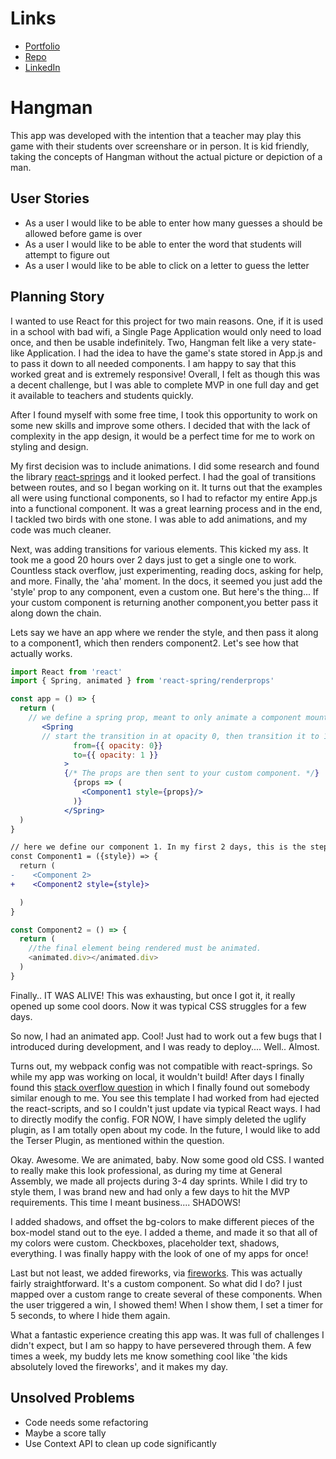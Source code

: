 # Links
- [Portfolio](joe-protz.github.io)
- [Repo](https://github.com/joe-protz/Hangman)
- [LinkedIn](linkedin.com/in/joe-protz)

# Hangman 
This app was developed with the intention that a teacher may play this game with their students over screenshare or in person. It is kid friendly, taking the concepts of Hangman without the actual picture or depiction of a man.

## User Stories
- As a user I would like to be able to enter how many guesses a should be allowed before game is over
- As a user I would like to be able to enter the word that students will attempt to figure out
- As a user I would like to be able to click on a letter to guess the letter

## Planning Story
I wanted to use React for this project for two main reasons. One, if it is used in a school with bad wifi, a Single Page Application would only need to load once, and then be usable indefinitely. Two, Hangman felt like a very state-like Application. I had the idea to have the game's state stored in App.js and to pass it down to all needed components. I am happy to say that this worked great and is extremely responsive! Overall, I felt as though this was a decent challenge, but I was able to complete MVP in one full day and get it available to teachers and students quickly.

After I found myself with some free time, I took this opportunity to work on some new skills and improve some others. I decided that with the lack of complexity in the app design, it would be a perfect time for me to work on styling and design.

My first decision was to include animations. I did some research and found the library [react-springs](ract-spring.io) and it looked perfect. I had the goal of transitions between routes, and so I began working on it. It turns out that the examples all were using functional components, so I had to refactor my entire App.js into a functional component. It was a great learning process and in the end, I tackled two birds with one stone. I was able to add animations, and my code was much cleaner. 

Next, was adding transitions for various elements. This kicked my ass. It took me a good 20 hours over 2 days just to get a single one to work. Countless stack overflow, just experimenting, reading docs, asking for help, and more. Finally, the 'aha' moment. In the docs, it seemed you just add the 'style' prop to any component, even a custom one. But here's the thing... If your custom component is returning another component,you better pass it along down the chain. 

Lets say we have an app where we render the style, and then pass it along to a component1, which then renders component2. Let's see how that actually works.
```jsx
import React from 'react'
import { Spring, animated } from 'react-spring/renderprops'

const app = () => {
  return (
    // we define a spring prop, meant to only animate a component mounting
       <Spring
       // start the transition in at opacity 0, then transition it to 1
              from={{ opacity: 0}}
              to={{ opacity: 1 }}
            >
            {/* The props are then sent to your custom component. */}
              {props => (
                <Component1 style={props}/>
              )}
            </Spring>
  )
}
```
```diff
// here we define our component 1. In my first 2 days, this is the step I missed.
const Component1 = ({style}) => {
  return (
-    <Component 2>
+    <Component2 style={style}>

  )
}

```

```js
const Component2 = () => {
  return (
    //the final element being rendered must be animated.
    <animated.div></animated.div>
  )
}
```


Finally.. IT WAS ALIVE!
This was exhausting, but once I got it, it really opened up some cool doors. Now it was typical CSS struggles for a few days. 

So now, I had an animated app. Cool! Just had to work out a few bugs that I introduced during development, and I was ready to deploy.... Well.. Almost.

Turns out, my webpack config was not compatible with react-springs. So while my app was working on local, it wouldn't build! After days I finally found this [stack overflow question](https://stackoverflow.com/questions/45671597/failed-to-minify-the-code-from-this-file) in which I finally found out somebody similar enough to me. You see this template I had worked from had ejected the react-scripts, and so I couldn't just update via typical React ways. I had to directly modify the config. FOR NOW, I have simply deleted the uglify plugin, as I am totally open about my code. In the future, I would like to add the Terser Plugin, as mentioned within the question.

Okay. Awesome. We are animated, baby. Now some good old CSS. I wanted to really make this look professional, as during my time at General Assembly, we made all projects during 3-4 day sprints. While I did try to style them, I was brand new and had only a few days to hit the MVP requirements. This time I meant business.... SHADOWS!

I added shadows, and offset the bg-colors to make different pieces of the box-model stand out to the eye. I added a theme, and made it so that all of my colors were custom. Checkboxes, placeholder text, shadows, everything. I was finally happy with the look of one of my apps for once!

Last but not least, we added fireworks, via [fireworks](https://www.npmjs.com/package/fireworks ). This was actually fairly straightforward. It's a custom component. So what did I do? I just mapped over a custom range to create several of these components. When the user triggered a win, I showed them! When I show them, I set a timer for 5 seconds, to where I hide them again. 

What a fantastic experience creating this app was. It was full of challenges I didn't expect, but I am so happy to have persevered through them. A few times a week, my buddy lets me know something cool like 'the kids absolutely loved the fireworks', and it makes my day.


## Unsolved Problems
- Code needs some refactoring
- Maybe a score tally
- Use Context API to clean up code significantly



